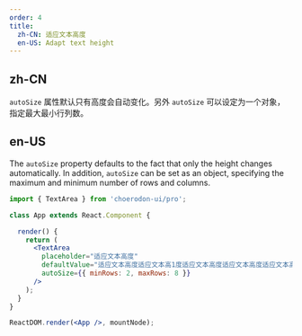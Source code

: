 ```yaml
---
order: 4
title:
  zh-CN: 适应文本高度
  en-US: Adapt text height
---
```


## zh-CN

`autoSize` 属性默认只有高度会自动变化。另外 `autoSize` 可以设定为一个对象，指定最大最小行列数。

## en-US

The `autoSize` property defaults to the fact that only the height changes automatically. In addition, `autoSize` can be set as an object, specifying the maximum and minimum number of rows and columns.

```jsx
import { TextArea } from 'choerodon-ui/pro';

class App extends React.Component {

  render() {
    return (
      <TextArea
        placeholder="适应文本高度"
        defaultValue="适应文本高度适应文本高1度适应文本高度适应文本高度适应文本高度适应文本高度适应文本高度适应文本高度适应文本高度适应文本高度适应文本高度适应文本高度适应文本高度应文本高度适应文本应文本高度适应文本应文本高度适应文本应文本高度适应文本"
        autoSize={{ minRows: 2, maxRows: 8 }}
      />
    );
  }
}

ReactDOM.render(<App />, mountNode);
```
